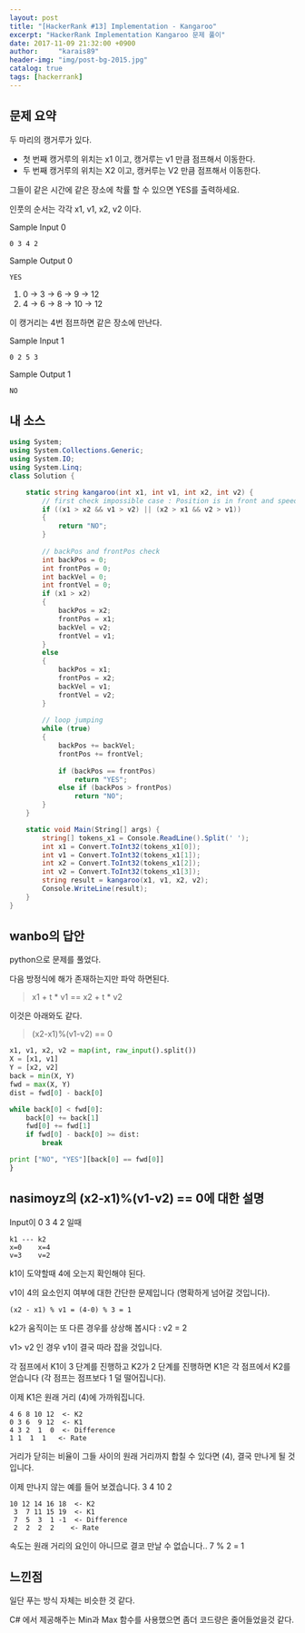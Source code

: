 ```yaml
---
layout: post
title: "[HackerRank #13] Implementation - Kangaroo"
excerpt: "HackerRank Implementation Kangaroo 문제 풀이"
date: 2017-11-09 21:32:00 +0900
author:     "karais89"
header-img: "img/post-bg-2015.jpg"
catalog: true
tags: [hackerrank]
---
```


## 문제 요약

두 마리의 캥거루가 있다.

- 첫 번째 캥거루의 위치는 x1 이고, 캥거루는 v1 만큼 점프해서 이동한다.
- 두 번째 캥거루의 위치는 X2 이고, 캥커루는 V2 만큼 점프해서 이동한다.

그들이 같은 시간에 같은 장소에 착률 할 수 있으면 YES를 출력하세요.

인풋의 순서는 각각 x1, v1, x2, v2 이다.

Sample Input 0
```
0 3 4 2
```

Sample Output 0
```
YES
```

1. 0 -> 3 -> 6 -> 9 -> 12
2. 4 -> 6 -> 8 -> 10 -> 12

이 캥거리는 4번 점프하면 같은 장소에 만난다.

Sample Input 1
```
0 2 5 3
```

Sample Output 1
```
NO
```

## 내 소스

```csharp
using System;
using System.Collections.Generic;
using System.IO;
using System.Linq;
class Solution {

    static string kangaroo(int x1, int v1, int x2, int v2) {        
        // first check impossible case : Position is in front and speed is faster
        if ((x1 > x2 && v1 > v2) || (x2 > x1 && v2 > v1))
        {
            return "NO";
        }
        
        // backPos and frontPos check
        int backPos = 0;
        int frontPos = 0;
        int backVel = 0;
        int frontVel = 0;
        if (x1 > x2)
        {
            backPos = x2;            
            frontPos = x1;
            backVel = v2;
            frontVel = v1;
        }
        else
        {            
            backPos = x1;
            frontPos = x2;            
            backVel = v1;
            frontVel = v2;
        }
        
        // loop jumping
        while (true)
        {
            backPos += backVel;
            frontPos += frontVel;
            
            if (backPos == frontPos)
                return "YES";
            else if (backPos > frontPos)
                return "NO";
        }
    }

    static void Main(String[] args) {
        string[] tokens_x1 = Console.ReadLine().Split(' ');
        int x1 = Convert.ToInt32(tokens_x1[0]);
        int v1 = Convert.ToInt32(tokens_x1[1]);
        int x2 = Convert.ToInt32(tokens_x1[2]);
        int v2 = Convert.ToInt32(tokens_x1[3]);
        string result = kangaroo(x1, v1, x2, v2);
        Console.WriteLine(result);
    }
}
```

## wanbo의 답안

python으로 문제를 풀었다.

다음 방정식에 해가 존재하는지만 파악 하면된다.

> x1 + t * v1 == x2 + t * v2

이것은 아래와도 같다.

> (x2-x1)%(v1-v2) == 0

```python
x1, v1, x2, v2 = map(int, raw_input().split())
X = [x1, v1]
Y = [x2, v2]
back = min(X, Y)
fwd = max(X, Y)
dist = fwd[0] - back[0]

while back[0] < fwd[0]:
    back[0] += back[1]
    fwd[0] += fwd[1]
    if fwd[0] - back[0] >= dist:
        break

print ["NO", "YES"][back[0] == fwd[0]]
}
```

## nasimoyz의 (x2-x1)%(v1-v2) == 0에 대한 설명


Input이 0 3 4 2 일때

```
k1 --- k2
x=0    x=4
v=3    v=2
``` 

k1이 도약할때 4에 오는지 확인해야 된다.

v1이 4의 요소인지 여부에 대한 간단한 문제입니다 (명확하게 넘어갈 것입니다).

```
(x2 - x1) % v1 = (4-0) % 3 = 1
```

k2가 움직이는 또 다른 경우를 상상해 봅시다 : v2 = 2

v1> v2 인 경우 v1이 결국 따라 잡을 것입니다. 

각 점프에서 K1이 3 단계를 진행하고 K2가 2 단계를 진행하면 K1은 각 점프에서 K2를 얻습니다 (각 점프는 점프보다 1 덜 떨어집니다).

이제 K1은 원래 거리 (4)에 가까워집니다.

```
4 6 8 10 12  <- K2
0 3 6  9 12  <- K1
4 3 2  1  0  <- Difference
1 1  1  1   <- Rate
```

거리가 닫히는 비율이 그들 사이의 원래 거리까지 합칠 수 있다면 (4), 결국 만나게 될 것입니다.

이제 만나지 않는 예를 들어 보겠습니다. 3 4 10 2

```
10 12 14 16 18  <- K2
 3  7 11 15 19  <- K1
 7  5  3  1 -1  <- Difference
 2  2  2  2    <- Rate
```

속도는 원래 거리의 요인이 아니므로 결코 만날 수 없습니다.. 7 % 2 = 1

## 느낀점

일단 푸는 방식 자체는 비슷한 것 같다.

C# 에서 제공해주는 Min과 Max 함수를 사용했으면 좀더 코드량은 줄어들었을것 같다.